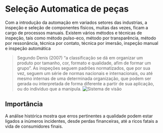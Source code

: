 # Seleção Automatica de peças

Com a introdução da automação em variados setores das industrias, a inspeção e seleção de componentes físicos, muitas das vezes, ficam a cargo de processos manuais. Existem vários métodos e técnicas de inspeção, tais como método pulso-eco, método por transparência, método por ressonância, técnica por contato, técnica por imersão, inspeção manual e inspeção automática

>Segundo Denis (2007) “a classificação se dá em organizar um produto por tamanho, cor, formato e qualidade, afim de formar um grupo”. As inspeções seguem padrões normatizados, que por sua vez, seguem um série de normas nacionais e internacionais, ou até mesmo internas de uma determinada organização, que podem ser gerada ou interpretada de forma diferente a partir de sua aplicação, ou do indivíduo que a manipula.
>![Sistema de visão](https://github.com/israel0410/Vis-o-computacional/assets/69548438/2293a8da-6c54-4139-9a18-f85eab0595e3)


## Importância
A análise histórica mostra que erros pertinentes a qualidade podem estar ligados a inúmeros incidentes, desde perdas financeiras, até a ricos fatais a vida de consumidores finais. 

